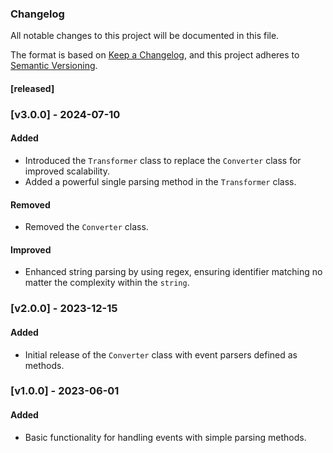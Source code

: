 <!-- @format -->

### Changelog

All notable changes to this project will be documented in this file.

The format is based on [Keep a Changelog](https://keepachangelog.com/en/1.0.0/), and this project adheres to [Semantic Versioning](https://semver.org/).

#### [released]

### [v3.0.0] - 2024-07-10

#### Added

- Introduced the `Transformer` class to replace the `Converter` class for improved scalability.
- Added a powerful single parsing method in the `Transformer` class.

#### Removed

- Removed the `Converter` class.

#### Improved

- Enhanced string parsing by using regex, ensuring identifier matching no matter the complexity within the `string`.

### [v2.0.0] - 2023-12-15

#### Added

- Initial release of the `Converter` class with event parsers defined as methods.

### [v1.0.0] - 2023-06-01

#### Added

- Basic functionality for handling events with simple parsing methods.

